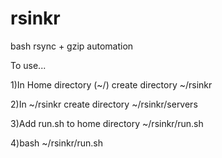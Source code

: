 # rsinkr
bash rsync + gzip automation

To use...

1)In Home directory (~/) create directory ~/rsinkr

2)In ~/rsinkr create directory ~/rsinkr/servers

3)Add run.sh to home directory ~/rsinkr/run.sh

4)bash ~/rsinkr/run.sh
